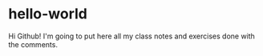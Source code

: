 # hello-world

Hi Github!
I'm going to put here all my class notes and exercises done with the comments.
